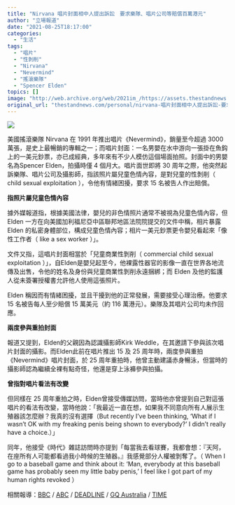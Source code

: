 ```yaml
---
title: "Nirvana 唱片封面相中人提出訴訟　要求樂隊、唱片公司等賠償百萬港元"
author: "立場報道"
date: "2021-08-25T18:17:00"
categories:
  - "生活"
tags:
  - "唱片"
  - "性剝削"
  - "Nirvana"
  - "Nevermind"
  - "搖滾樂隊"
  - "Spencer Elden"
topics: []
image: "http://web.archive.org/web/2021im_/https://assets.thestandnews.com/media/photos/21-11_copy.png"
original_url: "thestandnews.com/personal/nirvana-唱片封面相中人提出訴訟-要求樂隊唱片公司等賠償百萬港元"
---
```

![](http://web.archive.org/web/2021im_/https://assets.thestandnews.com/media/photos/21-11_copy.png)

美國搖滾樂隊 Nirvana 在 1991 年推出唱片《Nevermind》，銷量至今超過 3000 萬張，是史上最暢銷的專輯之一；而唱片封面：一名男嬰在水中游向一張掛在魚鈎上的一美元鈔票，亦已成經典，多年來有不少人模仿這個場面拍照。封面中的男嬰名為Spencer Elden，拍攝時僅 4 個月大。唱片面世即將 30 周年之際，他突然起訴樂隊、唱片公司及攝影師，指該照片屬兒童色情內容，是對兒童的性剝削（ child sexual exploitation ），令他有情緒困擾，要求 15 名被告人作出賠償。

**指照片屬兒童色情內容**

據外媒報道指，根據美國法律，嬰兒的非色情照片通常不被視為兒童色情內容，但 Elden 一方在向美國加利福尼亞中區聯邦地區法院院提交的文件中稱，相片暴露 Elden 的私密身體部位，構成兒童色情內容；相片一美元鈔票更令嬰兒看起來「像性工作者（ like a sex worker ）」。

文件又指，這唱片封面相當於「兒童商業性剝削（ commercial child sexual exploitation ）」，自Elden是嬰兒起至今，他裸露性器官的影像一直在世界各地流傳及出售，令他的姓名及身份與兒童商業性剝削永遠捆綁；而 Elden 及他的監護人從未簽署授權書允許他人使用這張照片。

Elden 稱因而有情緒困擾，並且干擾到他的正常發展，需要接受心理治療。他要求 15 名被告每人至少賠償 15 萬美元（約 116 萬港元）。樂隊及其唱片公司均未作回應。

**兩度參與重拍封面**

報道又提到，Elden的父親因為認識攝影師Kirk Weddle，在其邀請下參與該次唱片封面的攝影。而Elden此前在唱片推出 15 及 25 周年時，兩度參與重拍《Nevermind》唱片封面，於 25 周年重拍時，他曾主動建議赤身暢泳，但當時的攝影師認為繼續全裸有點奇怪，他還是穿上泳褲參與拍攝。

**曾指對唱片看法有改變**

但同樣在 25 周年重拍之時，Elden曾接受傳媒訪問，當時他亦曾提到自己對這張唱片的看法有改變，當時他說：「我最近一直在想，如果我不同意向所有人展示生殖器該怎麼辦？我真的沒有選擇（But recently I’ve been thinking, ‘What if I wasn’t OK with my freaking penis being shown to everybody?’ I didn’t really have a choice.）」

同年，他接受《時代》雜誌訪問時亦提到「每當我去看球賽，我都會想：『天阿，在座所有人可能都看過我小時候的生殖器。』我感覺部分人權被剝奪了。（ When I go to a baseball game and think about it: ‘Man, everybody at this baseball game has probably seen my little baby penis,’ I feel like I got part of my human rights revoked ）

相關報導：[BBC](http://web.archive.org/web/20211229132805/https://www.bbc.com/news/entertainment-arts-58327844) / [ABC](http://web.archive.org/web/20211229132805/https://www.abc.net.au/news/2021-08-25/baby-from-nirvana-nevermind-album-cover-sues-band/100406408?utm_medium=social&utm_content=sf248884768&utm_campaign=fb_abc_news&utm_source=m.facebook.com&sf248884768=1&fbclid=IwAR3J3nWfxUzECHWbLt4nRsUxFkRxzpBxUMZXblC1PQQqVEovKipxB7qYURY) / [DEADLINE](http://web.archive.org/web/20211229132805/https://deadline.com/2021/08/baby-nirvana-nevermind-album-cover-sues-band-exploitation-1234821540/) / [GQ Australia](http://web.archive.org/web/20211229132805/https://www.gq.com.au/entertainment/music/the-cover-star-baby-of-nirvanas-nevermind-album-25-years-on/news-story/091b16069b5f54dc0d27a86cf1ea3f6e) / [TIME](http://web.archive.org/web/20211229132805/https://time.com/4499648/nirvana-nevermind-25-baby-spencer-elden/)